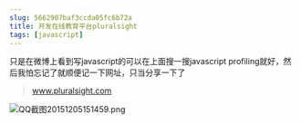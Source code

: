 ```yaml
---
slug: 5662907baf3ccda05fc6b72a
title: 开发在线教育平台pluralsight
tags: [javascript]
---
```


只是在微博上看到写javascript的可以在上面搜一搜javascript profiling就好，然后我怕忘记了就顺便记一下网址，只当分享一下了

> www.pluralsight.com

 ![QQ截图20151205151459.png](https://static.gaoqixhb.com/FpCAPYGnifL5xHXUjwdGXkiuRizz)
